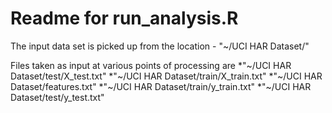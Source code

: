 
# Readme for run_analysis.R

The input data set is picked up from the location - "~/UCI HAR Dataset/"

Files taken as input at various points of processing are 
*"~/UCI HAR Dataset/test/X_test.txt"
*"~/UCI HAR Dataset/train/X_train.txt"
*"~/UCI HAR Dataset/features.txt"
*"~/UCI HAR Dataset/train/y_train.txt"
*"~/UCI HAR Dataset/test/y_test.txt"

